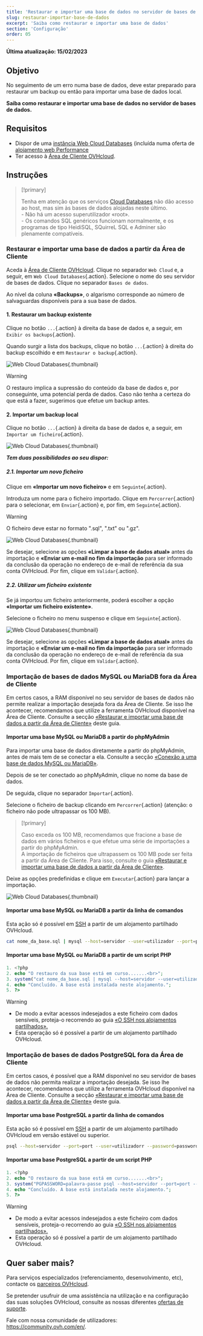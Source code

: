 ```yaml
---
title: 'Restaurar e importar uma base de dados no servidor de bases de dados'
slug: restaurar-importar-base-de-dados
excerpt: 'Saiba como restaurar e importar uma base de dados'
section: 'Configuração'
order: 05
---
```


**Última atualização: 15/02/2023**

## Objetivo

No seguimento de um erro numa base de dados, deve estar preparado para restaurar um backup ou então para importar uma base de dados local. 

**Saiba como restaurar e importar uma base de dados no servidor de bases de dados.**

## Requisitos

- Dispor de uma [instância Web Cloud Databases](https://www.ovh.com/pt/cloud/cloud-databases/)  (incluída numa oferta de [alojamento web Performance](https://www.ovhcloud.com/pt/web-hosting/)
- Ter acesso à [Área de Cliente OVHcloud](https://www.ovh.com/auth/?action=gotomanager&from=https://www.ovh.pt/&ovhSubsidiary=pt).

## Instruções

> [!primary]
>
> Tenha em atenção que os serviços [Cloud Databases](https://www.ovh.pt/cloud-databases/) não dão acesso ao host, mas sim às bases de dados alojadas neste último. 
> <br> - Não há um acesso superutilizador «root». 
> <br> - Os comandos SQL genéricos funcionam normalmente, e os programas de tipo HeidiSQL, SQuirreL SQL e Adminer são plenamente compatíveis.
> 

### Restaurar e importar uma base de dados a partir da Área de Cliente

Aceda à [Área de Cliente OVHcloud](https://www.ovh.com/auth/?action=gotomanager&from=https://www.ovh.pt/&ovhSubsidiary=pt). Clique no separador `Web Cloud` e, a seguir, em `Web Cloud Databases`{.action}. Selecione o nome do seu servidor de bases de dados. Clique no separador `Bases de dados`.

Ao nível da coluna **«Backups»**, o algarismo corresponde ao número de salvaguardas disponíveis para a sua base de dados.

#### 1. Restaurar um backup existente

Clique no botão `...`{.action} à direita da base de dados e, a seguir, em `Exibir os backups`{.action}.

Quando surgir a lista dos backups, clique no botão `...`{.action} à direita do backup escolhido e em `Restaurar o backup`{.action}.

![Web Cloud Databases](images/web-cloud-databases-restore01.png){.thumbnail}

> [!warning]
>
> O restauro implica a supressão do conteúdo da base de dados e, por conseguinte, uma potencial perda de dados. Caso não tenha a certeza do que está a fazer, sugerimos que efetue um backup antes.
> 

#### 2. Importar um backup local

Clique no botão `...`{.action} à direita da base de dados e, a seguir, em `Importar um ficheiro`{.action}.

![Web Cloud Databases](images/web-cloud-databases-import01.png){.thumbnail}

***Tem duas possibilidades ao seu dispor:***

#####  2.1\. Importar um novo ficheiro

Clique em **«Importar um novo ficheiro»** e em `Seguinte`{.action}.

Introduza um nome para o ficheiro importado. Clique em `Percorrer`{.action} para o selecionar, em `Enviar`{.action} e, por fim, em `Seguinte`{.action}.

> [!warning]
>
> O ficheiro deve estar no formato ".sql", ".txt" ou ".gz".
> 

![Web Cloud Databases](images/web-cloud-databases-import02.png){.thumbnail}

Se desejar, selecione as opções **«Limpar a base de dados atual»** antes da importação e **«Enviar um e-mail no fim da importação** para ser informado da conclusão da operação no endereço de e-mail de referência da sua conta OVHcloud. Por fim, clique em `Validar`{.action}.

##### 2.2\. Utilizar um ficheiro existente

Se já importou um ficheiro anteriormente, poderá escolher a opção **«Importar um ficheiro existente»**.

Selecione o ficheiro no menu suspenso e clique em `Seguinte`{.action}.

![Web Cloud Databases](images/web-cloud-databases-import03.png){.thumbnail}

Se desejar, selecione as opções **«Limpar a base de dados atual»** antes da importação e **«Enviar um e-mail no fim da importação** para ser informado da conclusão da operação no endereço de e-mail de referência da sua conta OVHcloud. Por fim, clique em `Validar`{.action}.

### Importação de bases de dados MySQL ou MariaDB fora da Área de Cliente

Em certos casos, a RAM disponível no seu servidor de bases de dados não permite realizar a importação desejada fora da Área de Cliente. Se isso lhe acontecer, recomendamos que utilize a ferramenta OVHcloud disponível na Área de Cliente. Consulte a secção [«Restaurar e importar uma base de dados a partir da Área de Cliente»](./#restaurar-e-importar-uma-base-de-dados-a-partir-da-area-de-cliente) deste guia.


#### Importar uma base MySQL ou MariaDB a partir do phpMyAdmin

Para importar uma base de dados diretamente a partir do phpMyAdmin, antes de mais tem de se conectar a ela. Consulte a secção [«Conexão a uma base de dados MySQL ou MariaDB»](https://docs.ovh.com/pt/clouddb/conexao-base-de-dados-servidor-bdd/#conexao-a-uma-base-de-dados-mysql-ou-mariadb).

Depois de se ter conectado ao phpMyAdmin, clique no nome da base de dados.

De seguida, clique no separador `Importar`{.action}.

Selecione o ficheiro de backup clicando em `Percorrer`{.action} (atenção: o ficheiro não pode ultrapassar os 100 MB).

> [!primary]
>
> Caso exceda os 100 MB, recomendamos que fracione a base de dados em vários ficheiros e que efetue uma série de importações a partir do phpMyAdmin.<br>
> A importação de ficheiros que ultrapassem os 100 MB pode ser feita a partir da Área de Cliente. Para isso, consulte o guia [«Restaurar e importar uma base de dados a partir da Área de Cliente»](./#restaurar-e-importar-uma-base-de-dados-a-partir-da-area-de-cliente). 

Deixe as opções predefinidas e clique em `Executar`{.action} para lançar a importação.

![Web Cloud Databases](images/web-cloud-databases-import04.png){.thumbnail}

#### Importar uma base MySQL ou MariaDB a partir da linha de comandos

Esta ação só é possível em [SSH](https://docs.ovh.com/pt/hosting/partilhado_o_ssh_nos_alojamentos_partilhados/) a partir de um alojamento partilhado OVHcloud.

```bash
cat nome_da_base.sql | mysql --host=servidor --user=utilizador --port=port --password=password nome_da_base
```
#### Importar uma base MySQL ou MariaDB a partir de um script PHP

```php
1. <?php
2. echo "O restauro da sua base está em curso.......<br>";
3. system("cat nome_da_base.sql | mysql --host=servidor --user=utilizador --port=port --password=password nome_da_base");
4. echo "Concluído. A base está instalada neste alojamento.";
5. ?>
```

> [!warning]
>
> - De modo a evitar acessos indesejados a este ficheiro com dados sensíveis, proteja-o recorrendo ao guia [«O SSH nos alojamentos partilhados».](https://docs.ovh.com/gb/en/hosting/how_to_password_protect_a_directory_on_your_website/)
> - Esta operação só é possível a partir de um alojamento partilhado OVHcloud.
>

### Importação de bases de dados PostgreSQL fora da Área de Cliente

Em certos casos, é possível que a RAM disponível no seu servidor de bases de dados não permita realizar a importação desejada. Se isso lhe acontecer, recomendamos que utilize a ferramenta OVHcloud disponível na Área de Cliente. Consulte a secção [«Restaurar e importar uma base de dados a partir da Área de Cliente»](./#restaurar-e-importar-uma-base-de-dados-a-partir-da-area-de-cliente) deste guia.

#### Importar uma base PostgreSQL a partir da linha de comandos

Esta ação só é possível em [SSH](https://docs.ovh.com/pt/hosting/partilhado_o_ssh_nos_alojamentos_partilhados/) a partir de um alojamento partilhado OVHcloud em versão estável ou superior.

```bash
psql --host=servidor --port=port --user=utilizadorr --password=password nome_da_base < nome_da_base.sql
```

#### Importar uma base PostgreSQL a partir de um script PHP

```php
1. <?php
2. echo "O restauro da sua base está em curso.......<br>";
3. system("PGPASSWORD=palavra-passe psql --host=servidor --port=port --user=utilizador --password=password nome_da_base < nome_da_base.sql");
4. echo "Concluído. A base está instalada neste alojamento.";
5. ?>
```

> [!warning]
>
> - De modo a evitar acessos indesejados a este ficheiro com dados sensíveis, proteja-o recorrendo ao guia [«O SSH nos alojamentos partilhados».](https://docs.ovh.com/gb/en/hosting/how_to_password_protect_a_directory_on_your_website/)
> - Esta operação só é possível a partir de um alojamento partilhado OVHcloud.
>

## Quer saber mais?

Para serviços especializados (referenciamento, desenvolvimento, etc), contacte os [parceiros OVHcloud](https://partner.ovhcloud.com/pt/).

Se pretender usufruir de uma assistência na utilização e na configuração das suas soluções OVHcloud, consulte as nossas diferentes [ofertas de suporte](https://www.ovhcloud.com/pt/support-levels/).

Fale com nossa comunidade de utilizadores: <https://community.ovh.com/en/>.

